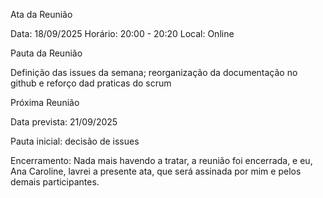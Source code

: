 Ata da Reunião

Data: 18/09/2025
Horário: 20:00 - 20:20
Local: Online

Pauta da Reunião

Definição das issues da semana; reorganização da documentação no github e reforço dad praticas do scrum

Próxima Reunião

Data prevista: 21/09/2025

Pauta inicial: decisão de issues

Encerramento: Nada mais havendo a tratar, a reunião foi encerrada, e eu, Ana Caroline, lavrei a presente ata, que será assinada por mim e pelos demais participantes.
